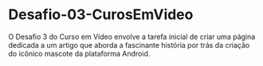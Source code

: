 # Desafio-03-CurosEmVideo
O Desafio 3 do Curso em Vídeo envolve a tarefa inicial de criar uma página dedicada a um artigo que aborda a fascinante história por trás da criação do icônico mascote da plataforma Android.
